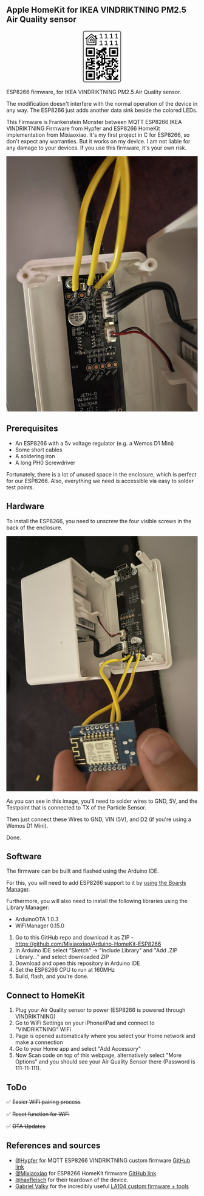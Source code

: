 <p align="center"><h2>Apple HomeKit for IKEA VINDRIKTNING PM2.5 Air Quality sensor</h2></p>


<div align="center"><img src="./img/qrcode.svg" alt="pair_code" width="100"/></div>

ESP8266 firmware, for IKEA VINDRIKTNING PM2.5 Air Quality sensor.

The modification doesn't interfere with the normal operation of the device in any way.
The ESP8266 just adds another data sink beside the colored LEDs.

This Firmware is Frankenstein Monster between MQTT ESP8266 IKEA VINDRIKTNING Firmware from Hypfer and ESP8266 HomeKit implementation from Mixiaoxiao. 
It's my first project in C for ESP8266, so don't expect any warranties. But it works on my device. 
I am not liable for any damage to your devices. If you use this firmware, it's your own risk.

![welcome_picture](./img/IMG_0499.jpg)

## Prerequisites

- An ESP8266 with a 5v voltage regulator (e.g. a Wemos D1 Mini)
- Some short cables
- A soldering iron
- A long PH0 Screwdriver

Fortunately, there is a lot of unused space in the enclosure, which is perfect for our ESP8266.
Also, everything we need is accessible via easy to solder test points.

## Hardware

To install the ESP8266, you need to unscrew the four visible screws in the back of the enclosure.

![board](./img/IMG_0502.jpg)

As you can see in this image, you'll need to solder wires to GND, 5V, and the Testpoint that is connected to TX of the
Particle Sensor.

Then just connect these Wires to GND, VIN (5V), and D2 (if you're using a Wemos D1 Mini).

Done.

## Software

The firmware can be built and flashed using the Arduino IDE.

For this, you will need to add ESP8266 support to it by [using the Boards Manager](https://github.com/esp8266/Arduino#installing-with-boards-manager).

Furthermore, you will also need to install the following libraries using the Library Manager:

* ArduinoOTA 1.0.3
* WiFiManager 0.15.0

1. Go to this GitHub repo and download it as ZIP - https://github.com/Mixiaoxiao/Arduino-HomeKit-ESP8266
2. In Arduino IDE select "Sketch" -> "Include Library" and "Add .ZIP Library..." and select downloaded ZIP
3. Download and open this repository in Arduino IDE
5. Set the ESP8266 CPU to run at 160MHz
3. Build, flash, and you're done.

## Connect to HomeKit

1. Plug your Air Quality sensor to power (ESP8266 is powered through VINDRIKTNING)
2. Go to WiFi Settings on your iPhone/iPad and connect to "VINDRIKTNING" WiFi
3. Page is opened automatically where you select your Home network and make a connection
4. Go to your Home app and select "Add Accessory"
5. Now Scan code on top of this webpage, alternatively select "More Options" and you should see your Air Quality Sensor there (Password is 111-11-111).

## ToDo

✅ <strike>Easier WiFi pairing process</strike>

✅ <strike>Reset function for WiFi</strike>

✅ <strike>OTA Updates</strike>

## References and sources

- [@Hypfer](https://twitter.com/hypfer?lang=en) for MQTT ESP8266 VINDRIKTNING custom firmware [GitHub link](https://github.com/Hypfer/esp8266-vindriktning-particle-sensor)
- [@Mixiaoxiao](https://twitter.com/haxfleisch) for ESP8266 HomeKit firmware [GitHub link](https://github.com/Mixiaoxiao/Arduino-HomeKit-ESP8266)
- [@haxfleisch](https://twitter.com/haxfleisch) for their teardown of the device.
- [Gabriel Valky](https://github.com/gabonator) for the incredibly useful [LA104 custom firmware + tools](https://github.com/gabonator/LA104)
